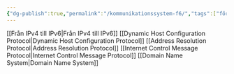 ```yaml
---
{"dg-publish":true,"permalink":"/kommunikationssystem-f6/","tags":["föreläsning","kommunikationssystem"]}
---
```


[[Från IPv4 till IPv6\|Från IPv4 till IPv6]]
[[Dynamic Host Configuration Protocol\|Dynamic Host Configuration Protocol]]
[[Address Resolution Protocol\|Address Resolution Protocol]]
[[Internet Control Message Protocol\|Internet Control Message Protocol]]
[[Domain Name System\|Domain Name System]]
